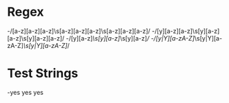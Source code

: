 # Regex
-/[a-z][a-z][a-z]\s[a-z][a-z][a-z]\s[a-z][a-z][a-z]/
-/[y][a-z][a-z]\s[y][a-z][a-z]\s[y][a-z][a-z]/
-/[y][a-z]*\s[y][a-z]*\s[y][a-z]*/
-/[y|Y][a-zA-Z]*\s[y|Y][a-zA-Z]*\s[y|Y][a-zA-Z]*/


# Test Strings
-yes yes yes

